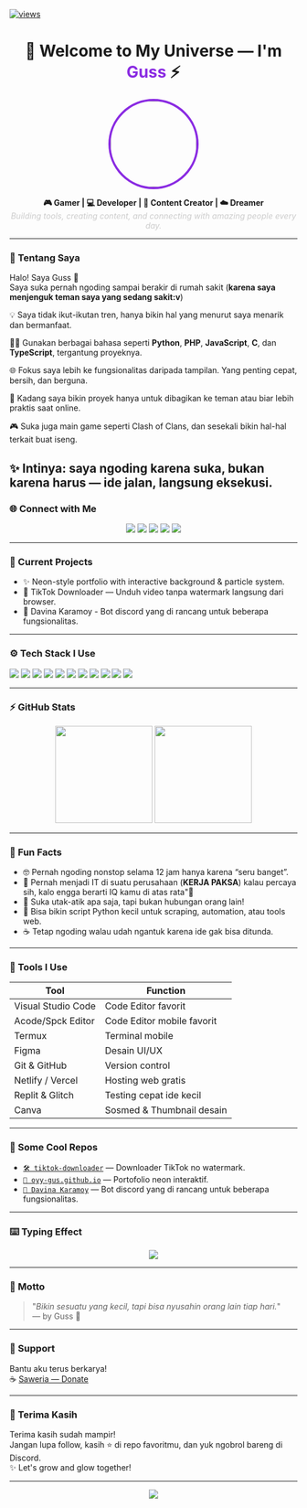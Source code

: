 <p align="left">
  <a href="#"><img alt="views" title="Github views" src="https://komarev.com/ghpvc/?username=oyy-gus" /></a>
</p>

<h1 align="center">🚀 Welcome to My Universe — I'm <span style="color:#8a2be2;">Guss</span> ⚡</h1>

<p align="center">
  <img src="https://avatars.githubusercontent.com/u/97151655" width="150" style="border-radius: 50%; border: 4px solid #8a2be2;" />
</p>

<p align="center">
  <b>🎮 Gamer | 💻 Developer | 🎥 Content Creator | ☁️ Dreamer</b><br>
  <i style="color:#ccc;">Building tools, creating content, and connecting with amazing people every day.</i>
</p>

---
### 🎯 Tentang Saya

Halo! Saya Guss 👋  
Saya suka pernah ngoding sampai berakir di rumah sakit (**karena saya menjenguk teman saya yang sedang sakit:v**)

💡 Saya tidak ikut-ikutan tren, hanya bikin hal yang menurut saya menarik dan bermanfaat.

🧑‍💻 Gunakan berbagai bahasa seperti **Python**, **PHP**, **JavaScript**, **C**, dan **TypeScript**, tergantung proyeknya.

🌐 Fokus saya lebih ke fungsionalitas daripada tampilan. Yang penting cepat, bersih, dan berguna.

📡 Kadang saya bikin proyek hanya untuk dibagikan ke teman atau biar lebih praktis saat online.

🎮 Suka juga main game seperti Clash of Clans, dan sesekali bikin hal-hal terkait buat iseng.

✨ Intinya: saya ngoding karena suka, bukan karena harus — ide jalan, langsung eksekusi.
---

### 🌐 Connect with Me

<p align="center">
  <a href="https://tiktok.com/@oyy_gus"><img src="https://img.shields.io/badge/TikTok-000000?style=for-the-badge&logo=tiktok&logoColor=white" /></a>
  <a href="https://instagram.com/oyy_gus"><img src="https://img.shields.io/badge/Instagram-E4405F?style=for-the-badge&logo=instagram&logoColor=white" /></a>
  <a href="https://github.com/oyy-gus"><img src="https://img.shields.io/badge/GitHub-181717?style=for-the-badge&logo=github&logoColor=white" /></a>
  <a href="https://discord.gg/xZRx7WyBuD"><img src="https://img.shields.io/badge/Discord-5865F2?style=for-the-badge&logo=discord&logoColor=white" /></a>
  <a href="https://saweria.co/oyygus"><img src="https://img.shields.io/badge/Saweria-FFD700?style=for-the-badge&logo=buymeacoffee&logoColor=black" /></a>
</p>

---

### 💼 Current Projects

- ✨ Neon-style portfolio with interactive background & particle system.
- 🎵 TikTok Downloader — Unduh video tanpa watermark langsung dari browser.
- 🤖 Davina Karamoy - Bot discord yang di rancang untuk beberapa fungsionalitas.
---

### ⚙️ Tech Stack I Use

<p>
  <img src="https://img.shields.io/badge/-HTML5-E34F26?style=flat-square&logo=html5&logoColor=white" />
  <img src="https://img.shields.io/badge/-CSS3-1572B6?style=flat-square&logo=css3&logoColor=white" />
  <img src="https://img.shields.io/badge/-JavaScript-F7DF1E?style=flat-square&logo=javascript&logoColor=black" />
  <img src="https://img.shields.io/badge/-TypeScript-3178C6?style=flat-square&logo=typescript&logoColor=white" />
  <img src="https://img.shields.io/badge/-PHP-777BB4?style=flat-square&logo=php&logoColor=white" />
  <img src="https://img.shields.io/badge/-Python-3776AB?style=flat-square&logo=python&logoColor=white" />
  <img src="https://img.shields.io/badge/-C-00599C?style=flat-square&logo=c&logoColor=white" />
  <img src="https://img.shields.io/badge/-Node.js-339933?style=flat-square&logo=nodedotjs&logoColor=white" />
  <img src="https://img.shields.io/badge/-Git-F05032?style=flat-square&logo=git&logoColor=white" />
  <img src="https://img.shields.io/badge/-VSCode-007ACC?style=flat-square&logo=visualstudiocode&logoColor=white" />
  <img src="https://img.shields.io/badge/etc.-gray?style=flat-square" />
</p>

---

### ⚡ GitHub Stats

<p align="center">
  <img src="https://github-readme-stats.vercel.app/api?username=oyy-gus&show_icons=true&theme=radical" height="170" />
  <img src="https://github-readme-streak-stats.herokuapp.com?user=oyy-gus&theme=radical&hide_border=false" height="170" />
</p>

---

### 🧠 Fun Facts

- 🤓 Pernah ngoding nonstop selama 12 jam hanya karena “seru banget”.
- 🗿 Pernah menjadi IT di suatu perusahaan (**KERJA PAKSA**) kalau percaya sih, kalo engga berarti IQ kamu di atas rata"🗿
- 🧩 Suka utak-atik apa saja, tapi bukan hubungan orang lain!
- 🐍 Bisa bikin script Python kecil untuk scraping, automation, atau tools web.
- ☕ Tetap ngoding walau udah ngantuk karena ide gak bisa ditunda.

---

### 🔨 Tools I Use

| Tool | Function |
|------|----------|
| Visual Studio Code | Code Editor favorit |
| Acode/Spck Editor | Code Editor mobile favorit |
| Termux | Terminal mobile |
| Figma | Desain UI/UX |
| Git & GitHub | Version control |
| Netlify / Vercel | Hosting web gratis |
| Replit & Glitch | Testing cepat ide kecil |
| Canva | Sosmed & Thumbnail desain |

---

### 🚀 Some Cool Repos

- [`🛠️ tiktok-downloader`](https://github.com/oyy-gus/tiktok-downloader) — Downloader TikTok no watermark.
- [`🎨 oyy-gus.github.io`](https://oyy-gus.github.io) — Portofolio neon interaktif.
- [`🤖 Davina Karamoy`](https://discord.com/api/oauth2/authorize?client_id=1388527324542144563&permissions=7679170698609&scope=applications.commands%20bot) — Bot discord yang di rancang untuk beberapa fungsionalitas.

---

### ⌨️ Typing Effect

<p align="center">
  <img src="https://readme-typing-svg.demolab.com?font=Fira+Code&size=20&pause=1000&center=true&width=500&lines=Hey+there!+I'm+Guss.;I+love+experimenting,+code+%26+community.;Let's+build+something+awesome+together!;Welcome+to+my+GitHub+world!" />
</p>

---

### 💬 Motto

> "_Bikin sesuatu yang kecil, tapi bisa nyusahin orang lain tiap hari._"  
> — by Guss 🚀

---

### 🌟 Support

Bantu aku terus berkarya!  
☕ [Saweria — Donate](https://saweria.co/oyygus)

---

### 🙌 Terima Kasih

Terima kasih sudah mampir!  
Jangan lupa follow, kasih ⭐ di repo favoritmu, dan yuk ngobrol bareng di Discord.  
✨ Let's grow and glow together!

---

<p align="center">
  <img src="https://capsule-render.vercel.app/api?type=waving&color=1F51FF&height=100&section=footer"/>
</p>